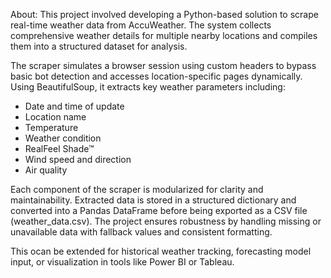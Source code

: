 About: This project involved developing a Python-based solution to scrape real-time weather data from AccuWeather. The system collects comprehensive weather details for multiple nearby locations and compiles them into a structured dataset for analysis.

The scraper simulates a browser session using custom headers to bypass basic bot detection and accesses location-specific pages dynamically. Using BeautifulSoup, it extracts key weather parameters including:

- Date and time of update
- Location name
- Temperature
- Weather condition
- RealFeel Shade™
- Wind speed and direction
- Air quality

Each component of the scraper is modularized for clarity and maintainability. Extracted data is stored in a structured dictionary and converted into a Pandas DataFrame before being exported as a CSV file (weather_data.csv). The project ensures robustness by handling missing or unavailable data with fallback values and consistent formatting.

This ocan be extended for historical weather tracking, forecasting model input, or visualization in tools like Power BI or Tableau.
